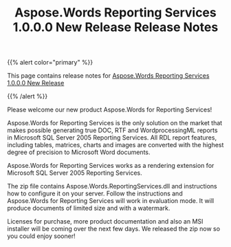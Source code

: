 ﻿---
title: Aspose.Words Reporting Services 1.0.0.0 New Release Release Notes
second_title: Aspose.Words for Reporting Services
articleTitle: Aspose.Words Reporting Services 1.0.0.0 New Release Release Notes
linktitle: Aspose.Words Reporting Services 1.0.0.0 New Release Release Notes
description: "Aspose.Words Reporting Services 1.0.0.0 New Release Release Notes – the latest updates and fixes."
type: docs
weight: 80
url: /reportingservices/aspose-words-reporting-services-1-0-0-0-new-release-release-notes/
---

{{% alert color="primary" %}}

This page contains release notes for [Aspose.Words Reporting Services 1.0.0.0 New Release](https://downloads.aspose.com/words/reportingservices/new-releases/aspose.words-reporting-services-1.0.0.0-new-release/)

{{% /alert %}}

Please welcome our new product Aspose.Words for Reporting Services!

Aspose.Words for Reporting Services is the only solution on the market that makes possible generating true DOC, RTF and WordprocessingML reports in Microsoft SQL Server 2005 Reporting Services. All RDL report features, including tables, matrices, charts and images are converted with the highest degree of precision to Microsoft Word documents.

Aspose.Words for Reporting Services works as a rendering extension for Microsoft SQL Server 2005 Reporting Services.

The zip file contains Aspose.Words.ReportingServices.dll and instructions how to configure it on your server. Follow the instructions and Aspose.Words for Reporting Services will work in evaluation mode. It will produce documents of limited size and with a watermark.

Licenses for purchase, more product documentation and also an MSI installer will be coming over the next few days. We released the zip now so you could enjoy sooner!



